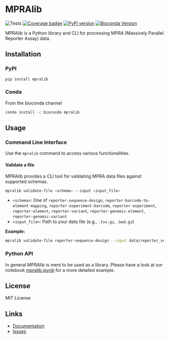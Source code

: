 # MPRAlib

![Tests](https://github.com/kircherlab/MPRAlib/actions/workflows/tests.yml/badge.svg?branch=master)
[![Coverage badge](https://img.shields.io/endpoint?url=https://raw.githubusercontent.com/kircherlab/MPRAlib/python-coverage-comment-action-data/endpoint.json)](https://htmlpreview.github.io/?https://github.com/kircherlab/MPRAlib/blob/python-coverage-comment-action-data/htmlcov/index.html)
[![PyPI version](https://badge.fury.io/py/mpralib.svg)](https://badge.fury.io/py/mpralib)
[![Bioconda Version](https://img.shields.io/conda/vn/bioconda/mpralib?label=bioconda)](https://bioconda.github.io/recipes/mpralib/README.html)

MPRAlib is a Python library and CLI for processing MPRA (Massively Parallel Reporter Assay) data.

## Installation

### PyPI

```bash
pip install mpralib
```

### Conda

From the bioconda channel

```bash
conda install -c bioconda mpralib
```

## Usage

### Command Line Interface

Use the `mpralib` command to access various functionalities.

#### Validate a file

MPRAlib provides a CLI tool for validating MPRA data files against supported schemas.

```bash
mpralib validate-file <schema> --input <input_file>
```

- `<schema>`: One of `reporter-sequence-design`, `reporter-barcode-to-element-mapping`, `reporter-experiment-barcode`, `reporter-experiment`, `reporter-element`, `reporter-variant`, `reporter-genomic-element`, `reporter-genomic-variant`
- `<input_file>`: Path to your data file (e.g., `.tsv.gz`, `.bed.gz`)

**Example:**

```bash
mpralib validate-file reporter-sequence-design --input data/reporter_sequence_design.example.tsv.gz
```

### Python API

In general MPRAlib is ment to be used as a library. Please have a look at our notebook [mpralib.ipynb](https://github.com/kircherlab/MPRAlib/blob/master/examples/mpralib.ipynb) for a more detailed example.

## License

MIT License

## Links

- [Documentation](https://github.com/mschubach/MPRAlib)
- [Issues](https://github.com/mschubach/MPRAlib/issues)

